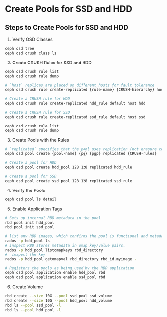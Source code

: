 # Create Pools for SSD and HDD

## Steps to Create Pools for SSD and HDD

1. Verify OSD Classes

```sh
ceph osd tree
ceph osd crush class ls
```

2. Create CRUSH Rules for SSD and HDD


```sh
ceph osd crush rule list
ceph osd crush rule dump

# `host` replicas are placed on different hosts for fault tolerance
ceph osd crush rule create-replicated {rule-name} {CRUSH-hierarchy} host {device-classes}

# Create a CRUSH rule for HDD
ceph osd crush rule create-replicated hdd_rule default host hdd

# Create a CRUSH rule for SSD
ceph osd crush rule create-replicated ssd_rule default host ssd

ceph osd crush rule list
ceph osd crush rule dump

```


3. Create Pools with the Rules

```sh
# `replicated` specifies that the pool uses replication (not erasure coding).
ceph osd pool create {pool-name} {pg} {pgp} replicated {CRUSH-rules}

# Create a pool for HDD
ceph osd pool create hdd_pool 128 128 replicated hdd_rule

# Create a pool for SSD
ceph osd pool create ssd_pool 128 128 replicated ssd_rule

```

4. Verify the Pools

```sh
ceph osd pool ls detail
```

5. Enable Application Tags
```sh
# Sets up internal RBD metadata in the pool
rbd pool init hdd_pool
rbd pool init ssd_pool

# list any RBD images, which confirms the pool is functional and metadata is in place.
rados -p hdd_pool ls
# inspect RBD stores metadata in omap key/value pairs.
rados -p hdd_pool listomapkeys rbd_directory
#  inspect the key
rados -p hdd_pool getomapval rbd_directory rbd_id.myimage -

# Registers the pools as being used by the RBD application
ceph osd pool application enable hdd_pool rbd
ceph osd pool application enable ssd_pool rbd
```

6. Create Volume

```sh
rbd create --size 10G --pool ssd_pool ssd_volume
rbd create --size 10G --pool hdd_pool hdd_volume
rbd ls --pool ssd_pool -l
rbd ls --pool hdd_pool -l
```

